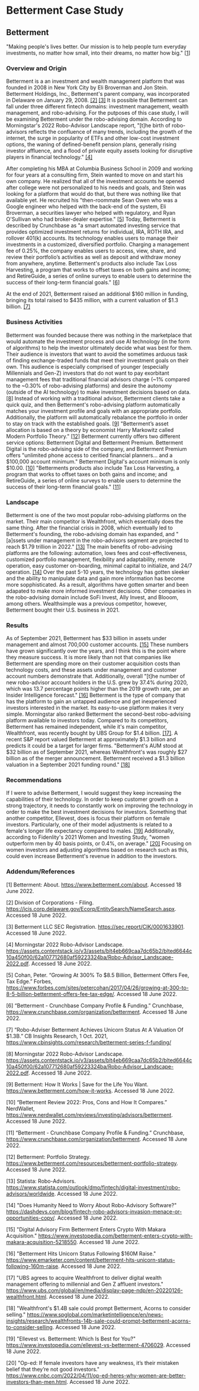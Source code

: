 # Betterment Case Study

## Betterment

"Making people's
lives better. Our mission is to help people turn everyday investments, no matter how small, into their dreams, no matter how big." [[1](https://www.betterment.com/about)]

### Overview and Origin

Betterment is a an investment and wealth management platform that was founded in 2008 in New York City by Eli Broverman and Jon Stein. Betterment Holdings, Inc., Betterment's parent company, was incorporated in Delaware on January 29, 2008. [[2]](https://icis.corp.delaware.gov/Ecorp/EntitySearch/NameSearch.aspx) [[3]](https://sec.report/CIK/0001633901) It is possible that Betterment can fall under three different fintech domains: investment management, wealth management, and robo-advising. For the putposes of this case study, I will be examining Betterment under the robo-advising domain. According to Morningstar's 2022 Robo-Advisor Landscape report, "[t]he birth of robo-advisors reflects the confluence of many trends, including the growth of the internet,
the surge in popularity of ETFs and other low-cost investment options, the waning of defined-benefit
pension plans, generally rising investor affluence, and a flood of private equity assets looking for
disruptive players in financial technology." [[4]](https://assets.contentstack.io/v3/assets/blt4eb669caa7dc65b2/blted6644c10a450f00/62a107712680af59223324ba/Robo-Advisor_Landscape-2022.pdf)

After completing his MBA at Columbia Business School in 2009 and working for four years at a consulting firm, Stein wanted to move on and start his own company. He realized that all of the investment accounts he opened after college were not personalized to his needs and goals, and Stein was looking for a platform that would do that, but there was nothing like that available yet. He recruited his "then-roommate Sean Owen who was a Google engineer who helped with the back-end of the system, Eli Broverman, a securities lawyer who helped with regulatory, and Ryan O'Sullivan who had broker-dealer expertise." [[5](https://www.forbes.com/sites/petercohan/2017/04/26/growing-at-300-to-8-5-billion-betterment-offers-fee-tax-edge/?sh=29d470b73ff3)] Today, Betterment is described by Crunchbase as "a smart automated investing service that provides optimized investment returns for individual, IRA, ROTH IRA, and rollover 401(k) accounts. Its technology enables users to manage their investments in a customized, diversified portfolio. Charging a management fee of 0.25%, the company enables users to access, view, share, and review their portfolio’s activities as well as deposit and withdraw money from anywhere, anytime. Betterment's products also include Tax Loss Harvesting, a program that works to offset taxes on both gains and income; and RetireGuide, a series of online surveys to enable users to determine the success of their long-term financial goals." [[6](https://www.crunchbase.com/organization/betterment)]

At the end of 2021, Betterment raised an additional $160 million in funding, bringing its total raised to $435 million, with a current valuation of $1.3 billion. [[7]](https://www.cbinsights.com/research/betterment-series-f-funding/)

### Business Activities

Betterment was founded because there was nothing in the marketplace that would automate the investment process and use AI technology (in the form of algorithms) to help the investor ultimately decide what was best for them. Their audience is investors that want to avoid the sometimes arduous task of finding exchange-traded funds that meet their investment goals on their own. This audience is especially comprised of younger (especially Millennials and Gen-Z) investors that do not want to pay exorbitant management fees that traditional financial advisors charge (~1% compared to the ~0.30% of robo-advising platforms) and desire the autonomy (outside of the AI technology) to make investment decisions based on data. [[8]](https://assets.contentstack.io/v3/assets/blt4eb669caa7dc65b2/blted6644c10a450f00/62a107712680af59223324ba/Robo-Advisor_Landscape-2022.pdf) Instead of working with a traditional advisor, Betterment clients take a quick quiz, and then Betterment's robo-advising platform automatically matches your investment profile and goals with an appropriate portfolio. Additionally, the platform will automatically rebalance the portfolio in order to stay on track with the established goals. [[9]](https://www.betterment.com/how-it-works) "Betterment’s asset allocation is based on a theory by economist Harry Markowitz called Modern Portfolio Theory." [[12]](https://www.betterment.com/resources/betterment-portfolio-strategy) Betterment currently offers two different service options: Betterment Digital and Betterment Premium. Betterment Digital is the robo-advising side of the company, and Betterment Premium offers "unlimited phone access to ceritied financial planners... and a $100,000 account minimum." Betterment Digital's account minimum is only $10.00. [[10]](https://www.nerdwallet.com/reviews/investing/advisors/betterment) "Betterments products also include Tax Loss Harvesting, a program that works to offset taxes on both gains and income; and RetireGuide, a series of online surveys to enable users to determine the success of their long-term financial goals." [[11]](https://www.crunchbase.com/organization/betterment)

### Landscape

Betterment is one of the two most popular robo-advising platforms on the market. Their main competitor is Wealthfront, which essentially does the same thing. After the financial crisis in 2008, which eventually led to Betterment's founding, the robo-advising domain has expanded, and "[a]ssets under management in the robo-advisors segment are projected to reach $1.79 trillion in 2022." [[13]](https://www.statista.com/outlook/dmo/fintech/digital-investment/robo-advisors/worldwide) The main benefits of robo-advising platforms are the following: automation, lows fees and cost-effectiveness, customized portfolio management, flexibility and adaptability, remote operation, easy customer on-boarding, minimal capital to initialize, and 24/7 operation. [[14]](https://dashdevs.com/blog/fintech-robo-advisors-invasion-menace-or-opportunities-copy/) Over the past 5-10 years, the technology has gotten sleeker and the ability to manipulate data and gain more information has become more sopphisticated. As a result, algorithms have gotten smarter and been adapated to make more informed investment decisions. Other companies in the robo-advising domain include SoFi Invest, Ally Invest, and Blooom, among others. Wealthsimple was a previous competitor, however, Betterment bought their U.S. business in 2021. 

### Results

As of September 2021, Betterment has $33 billion in assets under management and almost 700,000 customer accounts. [[15]](https://www.investopedia.com/betterment-enters-crypto-with-makara-acquisition-5218550) These numbers have grown significantly over the years, and I think this is the point where they measure success. It is more likely than not that companies like Betterment are spending more on their customer acquisition costs than technology costs, and these assets under management and customer account numbers demonstrate that. Additionally, overall "[t]he number of new robo-advisor account holders in the U.S. grew by 37.4% during 2020, which was 13.7 percentage points higher than the 2019 growth rate, per an Insider Intelligence forecast." [[16]](https://www.emarketer.com/content/betterment-hits-unicorn-status-following-160m-raise) Betterment is the type of company that has the platform to gain an untapped audience and get inexperienced investors interested in the market. Its easy-to-use platform makes it very simple. Morningstar also ranked Betterment the second-best robo-advising platform available to investors today. Compared to its competitors, Betterment has remained independent, while it's main competitor, Wealthfront, was recently bought by UBS Group for $1.4 billion. [[17]](https://www.ubs.com/global/en/media/display-page-ndp/en-20220126-wealthfront.html). A recent S&P report valued Betterment at approximately $1.3 billion and predicts it could be a target for larger firms. "Betterment's AUM stood at $32 billion as of September 2021, whereas Wealthfront's was roughly $27 billion as of the merger announcement. Betterment received a $1.3 billion valuation in a September 2021 funding round." [[18]](https://www.spglobal.com/marketintelligence/en/news-insights/research/wealthfronts-14b-sale-could-prompt-betterment-acorns-to-consider-selling)

### Recommendations

If I were to advise Betterment, I would suggest they keep increasing the capabilities of their technology. In order to keep customer growth on a strong trajectory, it needs to constantly work on improving the technology in order to make the best investment decisions for investors. Something that another competitor, Ellevest, does is focus their platform on female investors. Particularly, one of their model adjustments is related to a female's longer life expectancy compared to males. [[19]](https://www.investopedia.com/ellevest-vs-betterment-4706029) Additionally, according to Fidenlity's 2021 Women and Investing Study, "women outperform men by 40 basis points, or 0.4%, on average." [[20]](https://www.cnbc.com/2022/04/11/op-ed-heres-why-women-are-better-investors-than-men.html) Focusing on women investors and adjusting algorithms based on research such as this, could even increase Betterment's revenue in addition to the investors. 

### Addendum/References

[1] Betterment: About. https://www.betterment.com/about. Accessed 18 June 2022.

[2] Division of Corporations - Filing. https://icis.corp.delaware.gov/Ecorp/EntitySearch/NameSearch.aspx. Accessed 18 June 2022.

[3] Betterment LLC SEC Registration. https://sec.report/CIK/0001633901. Accessed 18 June 2022.

[4] Morningstar 2022 Robo-Advisor Landscape. https://assets.contentstack.io/v3/assets/blt4eb669caa7dc65b2/blted6644c10a450f00/62a107712680af59223324ba/Robo-Advisor_Landscape-2022.pdf. Accessed 18 June 2022.

[5] Cohan, Peter. “Growing At 300% To $8.5 Billion, Betterment Offers Fee, Tax Edge.” Forbes, https://www.forbes.com/sites/petercohan/2017/04/26/growing-at-300-to-8-5-billion-betterment-offers-fee-tax-edge/. Accessed 18 June 2022.

[6] “Betterment - Crunchbase Company Profile & Funding.” Crunchbase, https://www.crunchbase.com/organization/betterment. Accessed 18 June 2022.

[7] “Robo-Adviser Betterment Achieves Unicorn Status At A Valuation Of $1.3B.” CB Insights Research, 1 Oct. 2021, https://www.cbinsights.com/research/betterment-series-f-funding/

[8] Morningstar 2022 Robo-Advisor Landscape. https://assets.contentstack.io/v3/assets/blt4eb669caa7dc65b2/blted6644c10a450f00/62a107712680af59223324ba/Robo-Advisor_Landscape-2022.pdf. Accessed 18 June 2022.

[9] Betterment: How It Works | Save for the Life You Want. https://www.betterment.com/how-it-works. Accessed 18 June 2022.

[10] “Betterment Review 2022: Pros, Cons and How It Compares.” NerdWallet, https://www.nerdwallet.com/reviews/investing/advisors/betterment. Accessed 18 June 2022.

[11] “Betterment - Crunchbase Company Profile & Funding.” Crunchbase, https://www.crunchbase.com/organization/betterment. Accessed 18 June 2022.

[12] Betterment: Portfolio Strategy. https://www.betterment.com/resources/betterment-portfolio-strategy. Accessed 18 June 2022.

[13] Statista: Robo-Advisors. https://www.statista.com/outlook/dmo/fintech/digital-investment/robo-advisors/worldwide. Accessed 18 June 2022.

[14] "Does Humanity Need to Worry About Robo-Advisory Software?" https://dashdevs.com/blog/fintech-robo-advisors-invasion-menace-or-opportunities-copy/. Accessed 18 June 2022.

[15] "Digital Advisory Firm Betterment Enters Crypto With Makara Acquisition." https://www.investopedia.com/betterment-enters-crypto-with-makara-acquisition-5218550. Accessed 18 June 2022.

[16] "Betterment Hits Unicorn Status Following $160M Raise." https://www.emarketer.com/content/betterment-hits-unicorn-status-following-160m-raise. Accessed 18 June 2022.

[17] "UBS agrees to acquire Wealthfront to deliver digital wealth management offering to millennial and Gen Z affluent investors." https://www.ubs.com/global/en/media/display-page-ndp/en-20220126-wealthfront.html. Accessed 18 June 2022.

[18] "Wealthfront's $1.4B sale could prompt Betterment, Acorns to consider selling." https://www.spglobal.com/marketintelligence/en/news-insights/research/wealthfronts-14b-sale-could-prompt-betterment-acorns-to-consider-selling. Accessed 18 June 2022.

[19] "Ellevest vs. Betterment: Which Is Best for You?" https://www.investopedia.com/ellevest-vs-betterment-4706029. Accessed 18 June 2022.

[20] "Op-ed: If female investors have any weakness, it’s their mistaken belief that they’re not good investors." https://www.cnbc.com/2022/04/11/op-ed-heres-why-women-are-better-investors-than-men.html. Accessed 18 June 2022.
